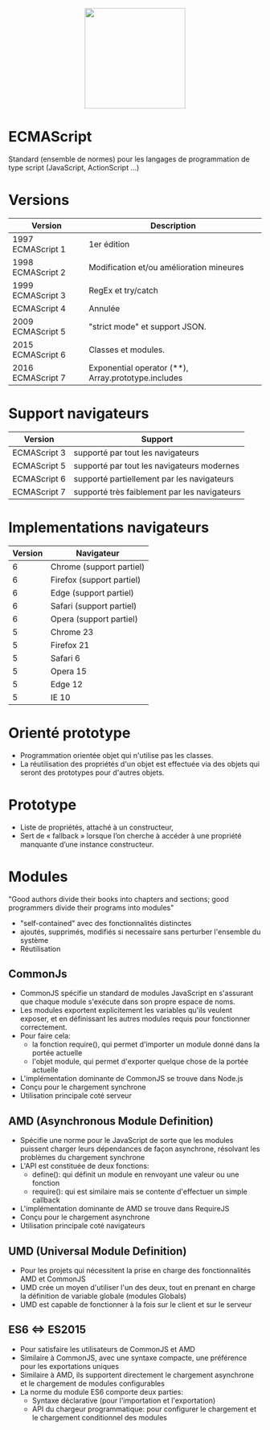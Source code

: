 <p align="center">
    <img src="https://github.com/mecheri/formation-angular/blob/master/Images/ecma.jpg" width="200" height="200" style="display:block;margin: 0 auto;">
</p>

# ECMAScript
Standard (ensemble de normes) pour les langages de programmation de type script (JavaScript, ActionScript ...)

# Versions
Version  | Description
---      | ---
1997 ECMAScript 1 | 1er édition
1998 ECMAScript 2 | Modification et/ou amélioration mineures
1999 ECMAScript 3 | RegEx et try/catch
ECMAScript 4	  | Annulée
2009 ECMAScript 5 | "strict mode" et support JSON.
2015 ECMAScript 6 | Classes et modules.
2016 ECMAScript 7 | Exponential operator (**), Array.prototype.includes

# Support navigateurs
Version  | Support
---      | ---
ECMAScript 3 | supporté par tout les navigateurs
ECMAScript 5 | supporté par tout les navigateurs modernes
ECMAScript 6 | supporté partiellement par les navigateurs
ECMAScript 7 | supporté très faiblement par les navigateurs

# Implementations navigateurs
Version  | Navigateur
---      | ---
6 | Chrome (support partiel)
6 | Firefox (support partiel)
6 | Edge (support partiel)
6 | Safari (support partiel)
6 | Opera (support partiel)
5 | Chrome 23
5 | Firefox 21
5 | Safari 6
5 | Opera 15
5 | Edge 12
5 | IE 10

# Orienté prototype
* Programmation orientée objet qui n'utilise pas les classes.
* La réutilisation des propriétés d'un objet est effectuée via des objets qui seront des prototypes pour d'autres objets.

# Prototype
* Liste de propriétés, attaché à un constructeur,
* Sert de « fallback » lorsque l’on cherche à accéder à une propriété manquante d’une instance constructeur.

# Modules
"Good authors divide their books into chapters and sections; good programmers divide their programs into modules"
* "self-contained" avec des fonctionnalités distinctes
* ajoutés, supprimés, modifiés si necessaire sans perturber l'ensemble du système
* Réutilisation

## CommonJs
* CommonJS spécifie un standard de modules JavaScript en s'assurant que chaque module s'exécute dans son propre espace de noms.
* Les modules exportent explicitement les variables qu'ils veulent exposer, et en définissant les autres modules requis pour fonctionner correctement.
* Pour faire cela: 
    - la fonction require(), qui permet d'importer un module donné dans la portée actuelle
    - l'objet module, qui permet d'exporter quelque chose de la portée actuelle
* L'implémentation dominante de CommonJS se trouve dans Node.js
* Conçu pour le chargement synchrone
* Utilisation principale coté serveur

## AMD (Asynchronous Module Definition)
* Spécifie une norme pour le JavaScript de sorte que les modules puissent charger leurs dépendances de façon asynchrone, résolvant les problèmes du chargement synchrone
* L'API est constituée de deux fonctions: 
    - define(): qui définit un module en renvoyant une valeur ou une fonction
    - require(): qui est similaire mais se contente d'effectuer un simple callback
* L'implémentation dominante de AMD se trouve dans RequireJS
* Conçu pour le chargement asynchrone
* Utilisation principale coté navigateurs

## UMD (Universal Module Definition)
* Pour les projets qui nécessitent la prise en charge des fonctionnalités AMD et CommonJS
* UMD crée un moyen d'utiliser l'un des deux, tout en prenant en charge la définition de variable globale (modules Globals)
* UMD est capable de fonctionner à la fois sur le client et sur le serveur

## ES6 <=> ES2015
* Pour satisfaire les utilisateurs de CommonJS et AMD
* Similaire à CommonJS, avec une syntaxe compacte, une préférence pour les exportations uniques
* Similaire à AMD, ils supportent directement le chargement asynchrone et le chargement de modules configurables
* La norme du module ES6 comporte deux parties:
    - Syntaxe déclarative (pour l'importation et l'exportation)
    - API du chargeur programmatique: pour configurer le chargement et le chargement conditionnel des modules